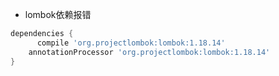 * lombok依赖报错

```gradle
dependencies {
	  compile 'org.projectlombok:lombok:1.18.14'
    annotationProcessor 'org.projectlombok:lombok:1.18.14'
}
```
